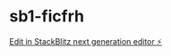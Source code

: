 # sb1-ficfrh

[Edit in StackBlitz next generation editor ⚡️](https://stackblitz.com/~/github.com/beamstar1940/sb1-ficfrh)